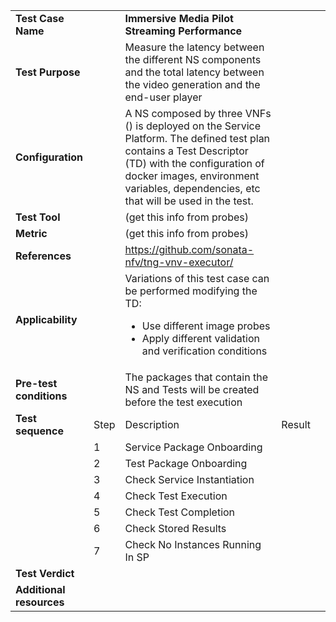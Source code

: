 |||||
| :--- | :--- | :--- | :--- |
| __Test Case Name__ | | __Immersive Media Pilot Streaming Performance__  <td colspan=2>| |
| __Test Purpose__ | | Measure the latency between the different NS components and the total latency between the video generation and the end-user player| |
| __Configuration__ | | A NS composed by three VNFs () is deployed on the Service Platform. The defined test plan contains a Test Descriptor (TD) with the configuration of docker images, environment variables, dependencies, etc that will be used in the test.| |
| __Test Tool__ | | (get this info from probes)| |
| __Metric__ | | (get this info from probes)| |
| __References__ | | https://github.com/sonata-nfv/tng-vnv-executor/ | |
| __Applicability__ | | Variations of this test case can be performed modifying the TD: <ul><li>Use different image probes</li><li>Apply different validation and verification conditions</li></ul>| |
| __Pre-test conditions__ | | The packages that contain the NS and Tests will be created before the test execution| |
| __Test sequence__ | Step | Description | Result |
| | 1 | Service Package Onboarding | |
| | 2 | Test Package Onboarding | |
| | 3 | Check Service Instantiation | |
| | 4 | Check Test Execution | |
| | 5 | Check Test Completion | |
| | 6 | Check Stored Results | |
| | 7 | Check No Instances Running In SP | |  
| __Test Verdict__ | | | |
| __Additional resources__ | | | |